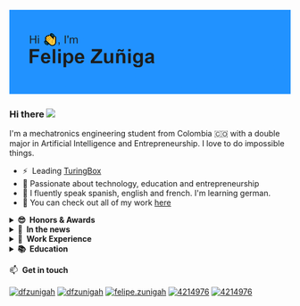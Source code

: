 <a href="https://www.linkedin.com/in/dfzunigah/"><img src="https://raw.githubusercontent.com/dfzunigah/dfzunigah/main/Header.png" alt="Felipe Zuñiga, @TuringBox, @mind_unal"></a>

### Hi there <a href="https://www.linkedin.com/in/dfzunigah/"><img src="https://media.giphy.com/media/hvRJCLFzcasrR4ia7z/giphy.gif" width="5%"></a>

I'm a mechatronics engineering student from Colombia :colombia: with a double major in Artificial Intelligence and Entrepreneurship. I love to do impossible things.

- ⚡ &nbsp;Leading [TuringBox](https://instagram.com/turingbox)
- 🌱 Passionate about technology, education and entrepreneurship
- 📢 I fluently speak spanish, english and french. I'm learning german.
- 💼 You can check out all of my work [here](https://dfzunigah.github.io)

<details>
  <summary><b>😎&nbsp;&nbsp;Honors&nbsp;&&nbsp;Awards</b></summary>
  <br/>

- Selected as an Ambassador for Google in Latam since 2021.
- Selected as an [international START Fellow for HSG in Switzerland](https://ingenieria.bogota.unal.edu.co/es/noticias/item/504-start-fellowship-en-suiza.html).
- I founded and led MIND student club to win the [2021 NASA Human Exploration Rover Challenge](https://www.nasa.gov/centers/marshall/news/releases/2021/nasa-announces-winners-of-2021-human-exploration-rover-challenge.html). This is the only time in the history of the competition that a rookie team has taken the top spot in their first try and the second time an international team gets the first place.
- I've been a finalist in [TuApp Mobile App Contest](https://tuapp.org/) twice in Perú and in México.
  
</details>

<details>
  <summary><b>📰&nbsp;&nbsp;In&nbsp;the&nbsp;news</b></summary>
  <br/>

<table>
  <tr>
    <td><a href="https://minas.medellin.unal.edu.co/noticias/5398-turingbox-el-nuevo-grupo-estudiantil-intersedes-que-llega-a-la-facultad-de-minas"><img src="https://raw.githubusercontent.com/dfzunigah/dfzunigah/main/Thumb5.png"  alt="TuringBox @ Medellín" width = 340px height = 225px></a></td>
    <td><a href="https://www.youtube.com/watch?v=DhtGbbXowPE"><img src="https://raw.githubusercontent.com/dfzunigah/dfzunigah/main/Thumb6.png" alt="Video interview about TuringBox & Google Developer Club UNAL" width = 340px height = 225px></a></td>
  </tr> 
  <tr>
    <td><a href="https://ingenieria.bogota.unal.edu.co/es/noticias/item/504-start-fellowship-en-suiza.html"><img src="https://raw.githubusercontent.com/dfzunigah/dfzunigah/main/Thumb3.png"  alt="Felipe Zuñiga, START Fellowship en Suiza" width = 340px height = 225px></a></td>
    <td><a href="https://ingenieria.bogota.unal.edu.co/es/dependencias/departamentos/departamento-de-ingenieria-de-sistemas-e-industrial/item/503-turingbox-incubadora-de-proyectos.html"><img src="https://raw.githubusercontent.com/dfzunigah/dfzunigah/main/Thumb4.png" alt="TuringBox & Google Developer Club UNAL" width = 340px height = 225px></a></td>
  </tr> 
  <tr>
    <td><a href="https://www.semana.com/nacion/articulo/cientificos-de-la-universidad-nacional-disenaron-un-vehiculo-espacial-y-ganaron-concurso-de-la-nasa/202134/"><img src="https://raw.githubusercontent.com/dfzunigah/dfzunigah/main/Thumb1.png"  alt="Felipe Zuñiga, fundador MIND UNAL, ganadores NASA HERC 2021" width = 340px height = 225px></a></td>
    <td><a href="http://ieu.unal.edu.co/en/medios/noticias-del-ieu/item/evendual-iniciativa-de-estudiantes-un-para-descongestionar-transmilenio-en-eventos-masivos"><img src="https://raw.githubusercontent.com/dfzunigah/dfzunigah/main/Thumb2.png" alt="Felipe Zuñiga, equipo plantea solución al tráfico Bogotá" width = 340px height = 225px></a></td>
  </tr> 
</table>
  
</details>
  
<details>
  <summary><b>💼&nbsp;&nbsp;Work&nbsp;Experience</b></summary>
  <br/>
  
  In the overview below you will find my most recent work experience:

[<img align="left" height="94px" width="94px" alt="TuringBox" src="https://raw.githubusercontent.com/dfzunigah/dfzunigah/main/TBlack.png"/>](https://instagram.com/turingbox)

**Founder & CEO** \
[**TuringBox**](https://instagram.com/turingbox) • Colombia \
Since August 2021 \
<br/>

[<img align="left" height="94px" width="94px" alt="Google" src="https://upload.wikimedia.org/wikipedia/commons/c/c1/Google_%22G%22_logo.svg"/>](https://instagram.com/turingbox)

**Student Ambassador** \
[**Google**](https://instagram.com/turingbox) • Bogotá, Colombia \
Since August 2021
<br/>
<br/>

  Please find me on [LinkedIn](https://www.linkedin.com/in/dfzunigah/) for a more detailed description of my full work experience, education and certifications.

</details>


<details>
  <summary><b>📚&nbsp;&nbsp;Education</b></summary>
  <br/>

[<img align="left" height="94px" width="94px" alt="UNAL" src="https://upload.wikimedia.org/wikipedia/commons/a/a2/Escudo_de_la_Universidad_Nacional_de_Colombia_%282016%29.svg"/>](https://unal.edu.co/)

**Mechatronics Engineering** \
[**Universidad Nacional de Colombia**](https://unal.edu.co/) • Colombia \
Double major in artificial intelligence and entrepreneurship
<br/>

[<img align="left" height="94px" width="94px" alt="HSG" src="https://upload.wikimedia.org/wikipedia/de/7/77/Uni_St_Gallen_Logo.svg"/>](https://www.unisg.ch/en)

**Entrepreneurship** \
[**University of St. Gallen**](https://www.unisg.ch/en) • Suiza \
Fellow/Entrepreneur in residence for START Fellowship \
<br/>

[<img align="left" height="94px" width="94px" alt="UNIANDES" src="https://upload.wikimedia.org/wikipedia/commons/4/47/University_of_Los_Andes_logo.svg"/>](https://uniandes.edu.co)

**Business Administration** \
[**Universidad de los Andes**](https://uniandes.edu.co) • Colombia \
Exchange semester \
<br/>

[<img align="left" height="94px" width="94px" alt="UNBOSQUE" src="https://upload.wikimedia.org/wikipedia/commons/6/62/Logo_de_la_Universidad_El_Bosque.svg"/>]()

**Software Development** \
[**Universidad El Bosque**]() • Colombia \
Fellow for Misión TIC \
<br/>
<br/>

</details>

📫 &nbsp;**Get in touch**
<p align="left">

<a href="https://github.com/dfzunigah" target="blank"><img align="center" src="https://cdn.jsdelivr.net/npm/simple-icons@3.0.1/icons/github.svg" alt="dfzunigah" height="30" width="40" /></a>
<a href="https://www.linkedin.com/in/dfzunigah/" target="blank"><img align="center" src="https://raw.githubusercontent.com/rahuldkjain/github-profile-readme-generator/master/src/images/icons/Social/linked-in-alt.svg" alt="dfzunigah" height="30" width="40" /></a>
<a href="https://instagram.com/dfzunigah" target="blank"><img align="center" src="https://raw.githubusercontent.com/rahuldkjain/github-profile-readme-generator/master/src/images/icons/Social/instagram.svg" alt="felipe.zunigah" height="30" width="40" /></a>
<a href="mailto:dfzunigah@unal.edu.co" target="blank"><img align="center" src="https://upload.wikimedia.org/wikipedia/commons/7/7e/Gmail_icon_%282020%29.svg" alt="4214976" height="30" width="40" /></a>
<a href="https://bento.me/dfzunigah" target="blank"><img align="center" src="https://em-content.zobj.net/thumbs/240/microsoft/319/briefcase_1f4bc.png" alt="4214976" height="40" width="40" /></a>
